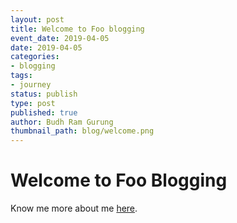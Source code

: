 ```yaml
---
layout: post
title: Welcome to Foo blogging
event_date: 2019-04-05
date: 2019-04-05
categories:
- blogging
tags:
- journey
status: publish
type: post
published: true
author: Budh Ram Gurung
thumbnail_path: blog/welcome.png
---
```


# Welcome to Foo Blogging

Know me more about me [here](/about).
